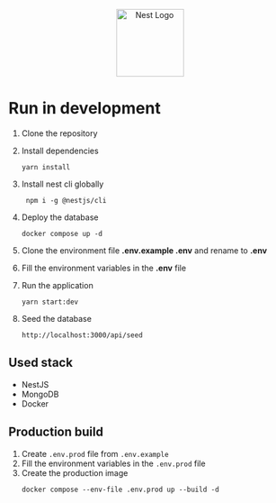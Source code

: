<p align="center">
  <a href="http://nestjs.com/" target="blank"><img src="https://nestjs.com/img/logo-small.svg" width="120" alt="Nest Logo" /></a>
</p>

# Run in development

1. Clone the repository
2. Install dependencies
   ```
   yarn install
   ```
3. Install nest cli globally
   ```
    npm i -g @nestjs/cli
   ```
4. Deploy the database

   ```
   docker compose up -d
   ```

5. Clone the environment file **.env.example .env** and rename to **.env**

6. Fill the environment variables in the **.env** file

7. Run the application

   ```
   yarn start:dev
   ```

8. Seed the database
   ```
   http://localhost:3000/api/seed
   ```

## Used stack

- NestJS
- MongoDB
- Docker

## Production build

1. Create `.env.prod` file from `.env.example`
2. Fill the environment variables in the `.env.prod` file
3. Create the production image
   ```
   docker compose --env-file .env.prod up --build -d
   ```
